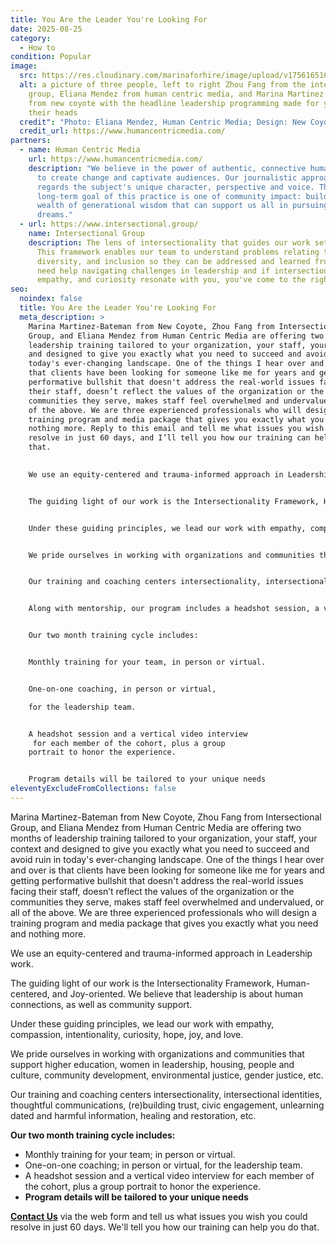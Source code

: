 ```yaml
---
title: You Are the Leader You're Looking For
date: 2025-08-25
category:
  - How to
condition: Popular
image:
  src: https://res.cloudinary.com/marinaforhire/image/upload/v1756165168/You_Are_the_Leader_You_re_Looking_For_f2vsgy.jpg
  alt: a picture of three people, left to right Zhou Fang from the intersectional
    group, Eliana Mendez from human centric media, and Marina Martinez-Bateman
    from new coyote with the headline leadership programming made for you above
    their heads
  credit": "Photo: Eliana Mendez, Human Centric Media; Design: New Coyote "
  credit_url: https://www.humancentricmedia.com/
partners:
  - name: Human Centric Media
    url: https://www.humancentricmedia.com/
    description: "We believe in the power of authentic, connective human narratives
      to create change and captivate audiences. Our journalistic approach deeply
      regards the subject's unique character, perspective and voice. The
      long-term goal of this practice is one of community impact: building a
      wealth of generational wisdom that can support us all in pursuing our
      dreams."
  - url: https://www.intersectional.group/
    name: Intersectional Group
    description: The lens of intersectionality that guides our work sets us apart.
      This framework enables our team to understand problems relating to equity,
      diversity, and inclusion so they can be addressed and learned from. If you
      need help navigating challenges in leadership and if intersectionality,
      empathy, and curiosity resonate with you, you've come to the right place.
seo:
  noindex: false
  title: You Are the Leader You're Looking For
  meta_description: >
    Marina Martinez-Bateman from New Coyote, Zhou Fang from Intersectional
    Group, and Eliana Mendez from Human Centric Media are offering two months of
    leadership training tailored to your organization, your staff, your context
    and designed to give you exactly what you need to succeed and avoid ruin in
    today's ever-changing landscape. One of the things I hear over and over is
    that clients have been looking for someone like me for years and getting
    performative bullshit that doesn't address the real-world issues facing
    their staff, doesn’t reflect the values of the organization or the
    communities they serve, makes staff feel overwhelmed and undervalued, or all
    of the above. We are three experienced professionals who will design a
    training program and media package that gives you exactly what you need and
    nothing more. Reply to this email and tell me what issues you wish you could
    resolve in just 60 days, and I’ll tell you how our training can help you do
    that. 
     

    We use an equity-centered and trauma-informed approach in Leadership work. 


    The guiding light of our work is the Intersectionality Framework, Human-centered, and Joy-oriented. We believe that leadership is about human connections, as well as community support. 


    Under these guiding principles, we lead our work with empathy, compassion, intentionality, curiosity, hope, joy, and love.


    We pride ourselves in working with organizations and communities that support higher education, women in leadership, housing, people and culture, community development, environmental justice, gender justice, etc. 


    Our training and coaching centers intersectionality, intersectional identities, thoughtful communications, (re)building trust, civic engagement, unlearning dated and harmful information, healing and restoration, etc.


    Along with mentorship, our program includes a headshot session, a vertical video interview for each member of the cohort, and a group portrait for posterity.


    Our two month training cycle includes:


    Monthly training for your team, in person or virtual. 


    One-on-one coaching, in person or virtual, 

    for the leadership team. 


    A headshot session and a vertical video interview
     for each member of the cohort, plus a group 
    portrait to honor the experience.


    Program details will be tailored to your unique needs
eleventyExcludeFromCollections: false
---
```

Marina Martinez-Bateman from New Coyote, Zhou Fang from Intersectional Group, and Eliana Mendez from Human Centric Media are offering two months of leadership training tailored to your organization, your staff, your context and designed to give you exactly what you need to succeed and avoid ruin in today's ever-changing landscape. One of the things I hear over and over is that clients have been looking for someone like me for years and getting performative bullshit that doesn't address the real-world issues facing their staff, doesn’t reflect the values of the organization or the communities they serve, makes staff feel overwhelmed and undervalued, or all of the above. We are three experienced professionals who will design a training program and media package that gives you exactly what you need and nothing more. 

We use an equity-centered and trauma-informed approach in Leadership work. 

The guiding light of our work is the Intersectionality Framework, Human-centered, and Joy-oriented. We believe that leadership is about human connections, as well as community support. 

Under these guiding principles, we lead our work with empathy, compassion, intentionality, curiosity, hope, joy, and love.

We pride ourselves in working with organizations and communities that support higher education, women in leadership, housing, people and culture, community development, environmental justice, gender justice, etc. 

Our training and coaching centers intersectionality, intersectional identities, thoughtful communications, (re)building trust, civic engagement, unlearning dated and harmful information, healing and restoration, etc.

**Our two month training cycle includes:**

* Monthly training for your team; in person or virtual. 
* One-on-one coaching; in person or virtual, for the leadership team. 
* A headshot session and a vertical video interview for each member of the cohort, plus a group portrait to honor the experience.
* **Program details will be tailored to your unique needs**

**[Contact Us](https://newcoyote.com/contact/)** via the web form and tell us what issues you wish you could resolve in just 60 days. We'll tell you how our training can help you do that.
